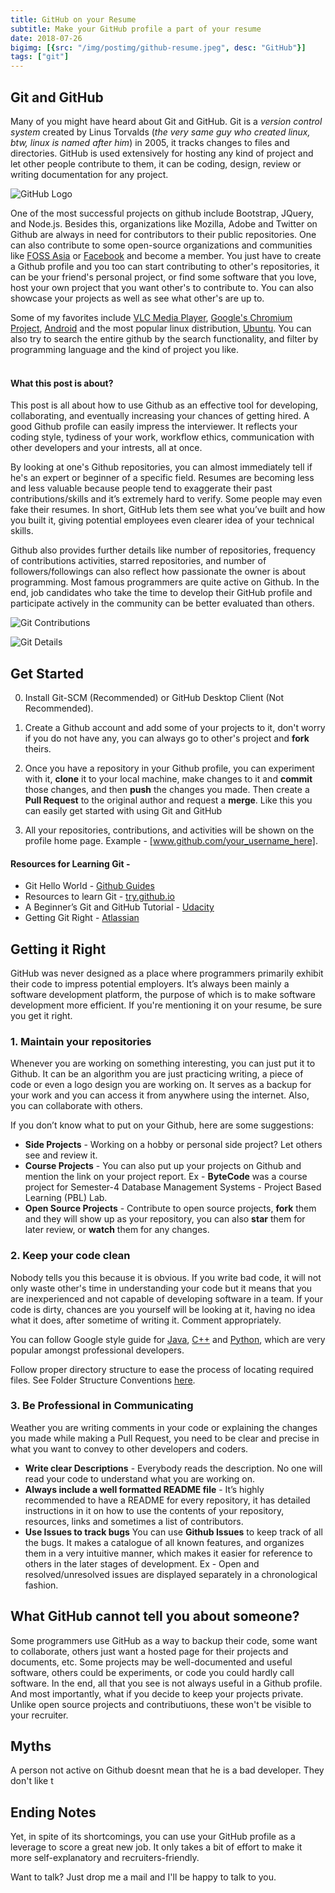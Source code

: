 ```yaml
---
title: GitHub on your Resume
subtitle: Make your GitHub profile a part of your resume
date: 2018-07-26
bigimg: [{src: "/img/postimg/github-resume.jpeg", desc: "GitHub"}]
tags: ["git"]
---
```

## Git and GitHub


Many of you might have heard about Git and GitHub. Git is a _version control system_ created by Linus Torvalds (_the very same guy who created linux, btw, linux is named after him_) in 2005, it tracks changes to files and directories. GitHub is used extensively for hosting any kind of project and let other people contribute to them, it can be coding, design, review or writing documentation for any project. 

![GitHub Logo](/img/github-logo.png)

One of the most successful projects on github include Bootstrap, JQuery, and Node.js. Besides this, organizations like Mozilla, Adobe and Twitter on Github are always in need for contributors to their public repositories. One can also contribute to some open-source organizations and communities like [FOSS Asia](https://github.com/fossasia) or [Facebook](https://github.com/facebook) and become a member. You just have to create a Github profile and you too can start contributing to other's repositories, it can be your friend's personal project, or find some software that you love, host your own project that you want other's to contribute to. You can also showcase your projects as well as see what other's are up to.


Some of my favorites include [VLC Media Player](https://github.com/videolan), [Google's Chromium Project](https://github.com/chromium), [Android](https://github.com/topics/android) and the most popular linux distribution, [Ubuntu](https://github.com/topics/ubuntu). You can also try to search the entire github by the search functionality, and filter by programming language and the kind of project you like. 
<br><br>
#### What this post is about?
This post is all about how to use Github as an effective tool for developing, collaborating, and eventually increasing your chances of getting hired. A good Github profile can easily impress the interviewer. It reflects your coding style, tydiness of your work, workflow ethics, communication with other developers and your intrests, all at once.

By looking at one's Github repositories, you can almost immediately tell if he's an expert or beginner of a specific field. Resumes are becoming less and less valuable because people tend to exaggerate their past contributions/skills and it’s extremely hard to verify. Some people may even fake their resumes. In short, GitHub lets them see what you’ve built and how you built it, giving potential employees even clearer idea of your technical skills.

Github also provides further details like number of repositories, frequency of contributions activities, starred repositories, and number of followers/followings can also reflect how passionate the owner is about programming. Most famous programmers are quite active on Github. In the end, job candidates who take the time to develop their GitHub profile and participate actively in the community can be better evaluated than others.

![Git Contributions](/img/github-contri.JPG)

![Git Details](/img/git-detail.JPG)

## Get Started
0. Install Git-SCM (Recommended) or GitHub Desktop Client (Not Recommended).

1. Create a Github account and add some of your projects to it, don't worry if you do not have any, you can always go to other's project and **fork** theirs.

2. Once you have a repository in your Github profile, you can experiment with it, **clone** it to your local machine, make changes to it and **commit** those changes, and then **push** the changes you made. Then create a **Pull Request** to the original author and request a **merge**. Like this you can easily get started with using Git and GitHub

3. All your repositories, contributions, and activities will be shown on the profile home page. Example - [www.github.com/your_username_here].

#### Resources for Learning Git -
- Git Hello World - [Github Guides](https://guides.github.com/activities/hello-world/)
- Resources to learn Git - [try.github.io](https://try.github.io/)
- A Beginner’s Git and GitHub Tutorial - [Udacity](https://blog.udacity.com/2015/06/a-beginners-git-github-tutorial.html)
- Getting Git Right - [Atlassian](https://www.atlassian.com/git) 

## Getting it Right
GitHub was never designed as a place where programmers primarily exhibit their code to impress potential employers. It’s always been mainly a software development platform, the purpose of which is to make software development more efficient. If you're mentioning it on your resume, be sure you get it right.

### 1. **Maintain your repositories**  
Whenever you are working on something interesting, you can just put it to Github. It can be an algorithm you are just practicing writing, a piece of code or even a logo design you are working on. It serves as a backup for your work and you can access it from anywhere using the internet. Also, you can collaborate with others.

If you don’t know what to put on your Github, here are some suggestions:

- **Side Projects** - Working on a hobby or personal side project? Let others see and review it.
- **Course Projects** - You can also put up your projects on Github and mention the link on your project report. Ex - **ByteCode** was a course project for Semester-4 Database Management Systems - Project Based Learning (PBL) Lab.
- **Open Source Projects** - Contribute to open source projects, **fork** them and they will show up as your repository, you can also **star** them for later review, or **watch** them for any changes.


### 2. **Keep your code clean** 
Nobody tells you this because it is obvious. If you write bad code, it will not only waste other's time in understanding your code but it means that you are inexperienced and not capable of developing software in a team. If your code is dirty, chances are you yourself will be looking at it, having no idea what it does, after sometime of writing it. Comment appropriately.

You can follow Google style guide for [Java](https://google.github.io/styleguide/javaguide.html), [C++](https://google.github.io/styleguide/cppguide.html) and [Python](https://github.com/google/styleguide/blob/gh-pages/pyguide.md), which are very popular amongst professional developers.

Follow proper directory structure to ease the process of locating required files. See Folder Structure Conventions [here](https://github.com/kriasoft/Folder-Structure-Conventions).

### 3. **Be Professional in Communicating**
Weather you are writing comments in your code or explaining the changes you made while making a Pull Request, you need to be clear and precise in what you want to convey to other developers and coders.
- **Write clear Descriptions** - Everybody reads the description. No one will read your code to understand what you are working on.
- **Always include a well formatted README file** - It’s highly recommended to have a README for every repository, it has detailed instructions in it on how to use the contents of your repository, resources, links and sometimes a list of contributors.
- **Use Issues to track bugs**
You can use **Github Issues** to keep track of all the bugs. It makes a catalogue of all known features, and organizes them in a very intuitive manner, which makes it easier for reference to others in the later stages of development. Ex - Open and resolved/unresolved issues are displayed separately in a chronological fashion.


###




## What GitHub cannot tell you about someone?

Some programmers use GitHub as a way to backup their code, some want to collaborate, others just want a hosted page for their projects and documents, etc. Some projects may be well-documented and useful software, others could be experiments, or code you could hardly call software. In the end, all that you see is not always useful in a Github profile. And most importantly, what if you decide to keep your projects private. Unlike open source projects and contributiuons, these won't be visible to your recruiter.


## Myths

A person not active on Github doesnt mean that he is a bad developer. They don't like t



## Ending Notes

Yet, in spite of its shortcomings, you can use your GitHub profile as a leverage to score a great new job. It only takes a bit of effort to make it more self-explanatory and recruiters-friendly.

Want to talk? Just drop me a mail and I'll be happy to talk to you.
